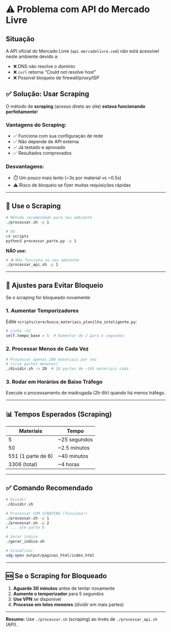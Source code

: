 # ⚠️ Problema com API do Mercado Livre

## Situação

A API oficial do Mercado Livre (`api.mercadolivre.com`) não está acessível neste ambiente devido a:

- ❌ DNS não resolve o domínio
- ❌ `curl` retorna "Could not resolve host"
- ❌ Possível bloqueio de firewall/proxy/ISP

## ✅ Solução: Usar Scraping

O método de **scraping** (acesso direto ao site) **estava funcionando perfeitamente**!

### Vantagens do Scraping:
- ✅ Funciona com sua configuração de rede
- ✅ Não depende de API externa
- ✅ Já testado e aprovado
- ✅ Resultados comprovados

### Desvantagens:
- ⏱️ Um pouco mais lento (~3s por material vs ~0.5s)
- ⚠️ Risco de bloqueio se fizer muitas requisições rápidas

---

## 🚀 Use o Scraping

```bash
# Método recomendado para seu ambiente
./processar.sh -p 1

# OU
cd scripts
python3 processar_parte.py -p 1
```

**NÃO use:**
```bash
# ❌ Não funciona no seu ambiente
./processar_api.sh -p 1
```

---

## 🔧 Ajustes para Evitar Bloqueio

Se o scraping for bloqueado novamente:

### 1. Aumentar Temporizadores

Edite `scripts/core/busca_materiais_planilha_inteligente.py`:

```python
# Linha ~52
self.tempo_base = 5  # Aumentar de 2 para 5 segundos
```

### 2. Processar Menos de Cada Vez

```bash
# Processar apenas 100 materiais por vez
# (crie partes menores)
./dividir.sh -n 20  # 20 partes de ~165 materiais cada
```

### 3. Rodar em Horários de Baixo Tráfego

Execute o processamento de madrugada (2h-6h) quando há menos tráfego.

---

## 📊 Tempos Esperados (Scraping)

| Materiais | Tempo |
|-----------|-------|
| 5 | ~25 segundos |
| 50 | ~2.5 minutos |
| 551 (1 parte de 6) | ~40 minutos |
| 3306 (total) | ~4 horas |

---

## ✅ Comando Recomendado

```bash
# Dividir
./dividir.sh

# Processar COM SCRAPING (funciona!)
./processar.sh -p 1
./processar.sh -p 2
# ... até parte 6

# Gerar índice
./gerar_indice.sh

# Visualizar
xdg-open output/paginas_html/index.html
```

---

## 🆘 Se o Scraping for Bloqueado

1. **Aguarde 30 minutos** antes de tentar novamente
2. **Aumente o temporizador** para 5 segundos
3. **Use VPN** se disponível
4. **Processe em lotes menores** (dividir em mais partes)

---

**Resumo:** Use `./processar.sh` (scraping) ao invés de `./processar_api.sh` (API).

